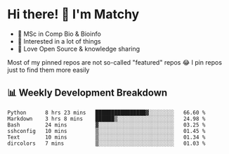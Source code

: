 # Hi there! 👋 I'm Matchy

- 🧬 MSc in Comp Bio & Bioinfo
- 🎈 Interested in a lot of things
- 💜 Love Open Source & knowledge sharing

Most of my pinned repos are not so-called "featured" repos 😂 I pin repos just to find them more easily

## 📊 Weekly Development Breakdown

<!--START_SECTION:waka-->

```text
Python      8 hrs 23 mins   ████████████████▓░░░░░░░░   66.60 %
Markdown    3 hrs 8 mins    ██████▒░░░░░░░░░░░░░░░░░░   24.98 %
Bash        24 mins         ▓░░░░░░░░░░░░░░░░░░░░░░░░   03.25 %
sshconfig   10 mins         ▒░░░░░░░░░░░░░░░░░░░░░░░░   01.45 %
Text        10 mins         ▒░░░░░░░░░░░░░░░░░░░░░░░░   01.34 %
dircolors   7 mins          ▒░░░░░░░░░░░░░░░░░░░░░░░░   01.03 %
```

<!--END_SECTION:waka-->
